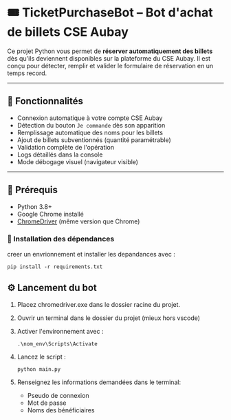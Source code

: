 # 🎟️ TicketPurchaseBot – Bot d'achat de billets CSE Aubay

Ce projet Python vous permet de **réserver automatiquement des billets** dès qu'ils deviennent disponibles sur la plateforme du CSE Aubay. Il est conçu pour détecter, remplir et valider le formulaire de réservation en un temps record.

---

## 🚀 Fonctionnalités

- Connexion automatique à votre compte CSE Aubay
- Détection du bouton `Je commande` dès son apparition
- Remplissage automatique des noms pour les billets
- Ajout de billets subventionnés (quantité paramétrable)
- Validation complète de l'opération
- Logs détaillés dans la console
- Mode débogage visuel (navigateur visible)

---

## 🧰 Prérequis

- Python 3.8+
- Google Chrome installé
- [ChromeDriver](https://chromedriver.chromium.org/downloads) (même version que Chrome)

### 📆 Installation des dépendances

creer un envrionnement et installer les depandances avec :
```
pip install -r requirements.txt
```

## ⚙️ Lancement du bot

1. Placez chromedriver.exe dans le dossier racine du projet.

2. Ouvrir un terminal dans le dossier du projet (mieux hors vscode)

3. Activer l'environnement avec :
   ```
   .\nom_env\Scripts\Activate
   ```
   
4. Lancez le script :
   ```
   python main.py
   ```

6. Renseignez les informations demandées dans le terminal:
   - Pseudo de connexion
   - Mot de passe
   - Noms des bénéficiaires
